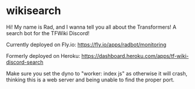 # wikisearch
Hi! My name is Rad, and I wanna tell you all about the Transformers!
A search bot for the TFWiki Discord!

Currently deployed on Fly.io:
https://fly.io/apps/radbot/monitoring

Formerly deployed on Heroku:
https://dashboard.heroku.com/apps/tf-wiki-discord-search

Make sure you set the dyno to "worker: index js" as otherwise it will crash, thinking this is a web server and being unable to find the proper port.
